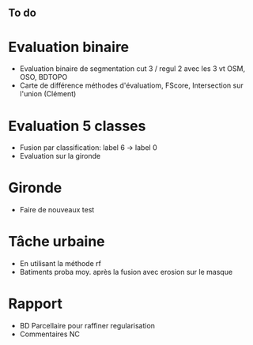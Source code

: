 ## To do

# Evaluation binaire
- Evaluation binaire de segmentation cut 3 / regul 2 avec les 3 vt OSM, OSO, BDTOPO
- Carte de différence méthodes d'évaluatiom, FScore, Intersection sur l'union (Clément) 

# Evaluation 5 classes
- Fusion par classification: label 6 -> label 0
- Evaluation sur la gironde

# Gironde
- Faire de nouveaux test

# Tâche urbaine
- En utilisant la méthode rf
- Batiments proba moy. après la fusion avec erosion sur le masque

# Rapport
- BD Parcellaire pour raffiner regularisation
- Commentaires NC
